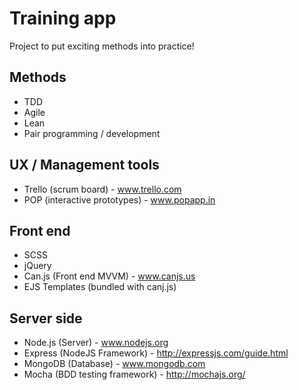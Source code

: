 Training app
===========

Project to put exciting methods into practice!

Methods
-----------
- TDD
- Agile
- Lean
- Pair programming / development


UX / Management tools
-----------
- Trello (scrum board) - www.trello.com
- POP (interactive prototypes) - www.popapp.in

Front end
-----------
- SCSS
- jQuery
- Can.js (Front end MVVM) - www.canjs.us
- EJS Templates (bundled with canj.js)


Server side
-----------
- Node.js (Server) - www.nodejs.org
- Express (NodeJS Framework) - http://expressjs.com/guide.html
- MongoDB (Database) - www.mongodb.com
- Mocha (BDD testing framework) - http://mochajs.org/

